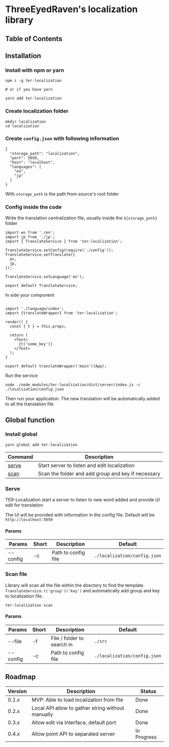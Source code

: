 # ThreeEyedRaven's localization library

## Table of Contents



## Installation

### Install with npm or yarn

```
npm i -g ter-localization

# or if you have yarn

yarn add ter-localization
```

### Create localization folder

```
mkdir localization
cd localization
```

### Create `config.json` with following information

```
{
  "storage_path": "localization",
  "port": 5050,
  "host": "localhost",
  "languages": [
    "en",
    "jp"
  ]
}
```

With `storage_path` is the path from source's root folder

### Config inside the code

Write the translation centralization file, usually inside the `${storage_path}` folder

```
import en from './en';
import jp from './jp';
import { TranslateService } from 'ter-localization';

TranslateService.setConfig(require('./config'));
TranslateService.setTranslate({
  en,
  jp,
});

TranslateService.setLanguage('en');

export default TranslateService;
```

In side your component

```

import './language/index';
import {translateWrapper} from 'ter-localization';

render() {
  const { t } = this.props;

  return (
    <Text>
      {t('some_key')}
    </Text>
  );
}

export default translateWrapper('main')(App);
```

Run the service

```
node ./node_modules/ter-localization/dist/server/index.js -c ./localization/config.json
```

Then run your application. The new translation will be automatically added to all the translation file

## Global function
### Install global

```
yarn global add ter-localization
```


| Command               | Description                                        |
|-----------------------|----------------------------------------------------|
| [serve](#serve)       | Start server to listen and edit localization       |
| [scan](#scan-file)    | Scan the folder and add group and key if necessary |

### Serve

TER-Localization start a server to listen to new word added and provide UI edit for translation

The UI will be provided with information in the config file. Default will be `http://localhost:5050`

#### Params

| Params   | Short | Description         | Default                      |
|----------|-------|---------------------|------------------------------|
| --config | -c    | Path to config file | `./localization/config.json` |

### Scan file

Library will scan all the file within the directory to find the template `TranslateService.t('group')('key')` and automatically add group and key to localization file.

```
ter-localization scan
```

#### Params

| Params   | Short | Description                | Default                      |
|----------|-------|----------------------------|------------------------------|
| --file   | -f    | File / folder to search in | `./src`                      |
| --config | -c    | Path to config file        | `./localization/config.json` |


## Roadmap

| Version | Description                                       | Status      |
|---------|---------------------------------------------------|-------------|
| 0.1.x   | MVP: Able to load localization from file          | Done        |
| 0.2.x   | Local API allow to gather string without manually | Done        |
| 0.3.x   | Allow edit via Interface, default port            | Done        |
| 0.4.x   | Allow point API to separated server               | In Progress |